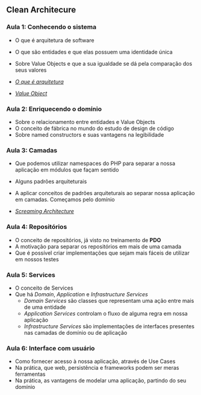 ## Clean Architecure

### Aula 1: Conhecendo o sistema

- O que é arquitetura de software
- O que são entidades e que elas possuem uma identidade única
- Sobre Value Objects e que a sua igualdade se dá pela comparação dos seus valores


- _[O que é arquitetura](https://dev.to/phprio/o-que-e-arquitetura-17ob)_
- _[Value Object](https://martinfowler.com/bliki/ValueObject.html)_


### Aula 2: Enriquecendo o domínio

- Sobre o relacionamento entre entidades e Value Objects
- O conceito de fábrica no mundo do estudo de design de código
- Sobre named constructors e suas vantagens na legibilidade


### Aula 3: Camadas

- Que podemos utilizar namespaces do PHP para separar a nossa aplicação em módulos que façam sentido
- Alguns padrões arquiteturais
- A aplicar conceitos de padrões arquiteturais ao separar nossa aplicação em camadas. Começamos pelo domínio

- _[Screaming Architecture](https://blog.cleancoder.com/uncle-bob/2011/09/30/Screaming-Architecture.html)_


### Aula 4: Repositórios

- O conceito de repositórios, já visto no treinamento de **PDO**
- A motivação para separar os repositórios em mais de uma camada
- Que é possível criar implementações que sejam mais fáceis de utilizar em nossos testes


### Aula 5: Services

- O conceito de Services
- Que há _Domain_, _Application_ e _Infrastructure Services_
  - _Domain Services_ são classes que representam uma ação entre mais de uma entidade
  - _Application Services_ controlam o fluxo de alguma regra em nossa aplicação
  - _Infrastructure Services_ são implementações de interfaces presentes nas camadas de domínio ou de aplicação
  

### Aula 6: Interface com usuário

- Como fornecer acesso à nossa aplicação, através de Use Cases
- Na prática, que web, persistência e frameworks podem ser meras ferramentas
- Na prática, as vantagens de modelar uma aplicação, partindo do seu domínio
